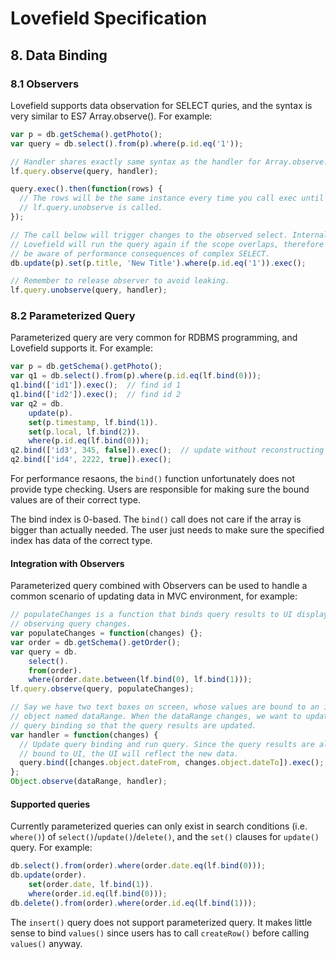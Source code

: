 # Lovefield Specification

## 8. Data Binding

### 8.1 Observers

Lovefield supports data observation for SELECT quries, and the syntax is very
similar to ES7 Array.observe(). For example:

```js
var p = db.getSchema().getPhoto();
var query = db.select().from(p).where(p.id.eq('1'));

// Handler shares exactly same syntax as the handler for Array.observe.
lf.query.observe(query, handler);

query.exec().then(function(rows) {
  // The rows will be the same instance every time you call exec until
  // lf.query.unobserve is called.
});

// The call below will trigger changes to the observed select. Internally
// Lovefield will run the query again if the scope overlaps, therefore please
// be aware of performance consequences of complex SELECT.
db.update(p).set(p.title, 'New Title').where(p.id.eq('1')).exec();

// Remember to release observer to avoid leaking.
lf.query.unobserve(query, handler);
```

### 8.2 Parameterized Query

Parameterized query are very common for RDBMS programming, and Lovefield
supports it. For example:

```js
var p = db.getSchema().getPhoto();
var q1 = db.select().from(p).where(p.id.eq(lf.bind(0)));
q1.bind(['id1']).exec();  // find id 1
q1.bind(['id2']).exec();  // find id 2
var q2 = db.
    update(p).
    set(p.timestamp, lf.bind(1)).
    set(p.local, lf.bind(2)).
    where(p.id.eq(lf.bind(0)));
q2.bind(['id3', 345, false]).exec();  // update without reconstructing query.
q2.bind(['id4', 2222, true]).exec();
```

For performance resaons, the `bind()` function unfortunately does not provide
type checking. Users are responsible for making sure the bound values are of
their correct type.

The bind index is 0-based. The `bind()` call does not care if the array is
bigger than actually needed. The user just needs to make sure the specified
index has data of the correct type.

#### Integration with Observers

Parameterized query combined with Observers can be used to handle a common
scenario of updating data in MVC environment, for example:

```js
// populateChanges is a function that binds query results to UI display by
// observing query changes.
var populateChanges = function(changes) {};
var order = db.getSchema().getOrder();
var query = db.
    select().
    from(order).
    where(order.date.between(lf.bind(0), lf.bind(1)));
lf.query.observe(query, populateChanges);

// Say we have two text boxes on screen, whose values are bound to an in-memory
// object named dataRange. When the dataRange changes, we want to update the
// query binding so that the query results are updated.
var handler = function(changes) {
  // Update query binding and run query. Since the query results are already
  // bound to UI, the UI will reflect the new data.
  query.bind([changes.object.dateFrom, changes.object.dateTo]).exec();
};
Object.observe(dataRange, handler);
```

#### Supported queries

Currently parameterized queries can only exist in search conditions
(i.e. `where()`) of `select()`/`update()`/`delete()`, and the `set()` clauses
for `update()` query. For example:

```js
db.select().from(order).where(order.date.eq(lf.bind(0)));
db.update(order).
    set(order.date, lf.bind(1)).
    where(order.id.eq(lf.bind(0)));
db.delete().from(order).where(order.id.eq(lf.bind(1)));
```

The `insert()` query does not support parameterized query. It makes little sense
to bind `values()` since users has to call `createRow()` before calling
`values()` anyway.
